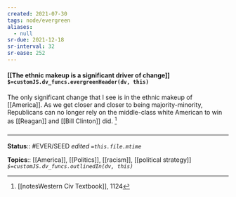 ```yaml
---
created: 2021-07-30
tags: node/evergreen
aliases:
  - null
sr-due: 2021-12-18
sr-interval: 32
sr-ease: 252
---
```


#### [[The ethnic makeup is a significant driver of change]] `$=customJS.dv_funcs.evergreenHeader(dv, this)`

The only significant change that I see is in the ethnic makeup of [[America]]. As we get closer and closer to being majority-minority, Republicans can no longer rely on the middle-class white American to win as [[Reagan]] and [[Bill Clinton]] did. [^1] 

### <hr class="footnote"/>

**Status**:: #EVER/SEED
*edited `=this.file.mtime`*

**Topics**:: [[America]], [[Politics]], [[racism]], [[political strategy]]
*`$=customJS.dv_funcs.outlinedIn(dv, this)`*


[^1]: [[notesWestern Civ Textbook]], 1124
